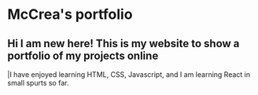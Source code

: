 # McCrea's portfolio

## Hi I am new here! This is my website to show a portfolio of my projects online

|I have enjoyed learning HTML, CSS, Javascript, and I am learning React in small spurts so far.
